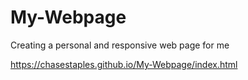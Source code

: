 # My-Webpage
Creating a personal and responsive web page for me

https://chasestaples.github.io/My-Webpage/index.html
